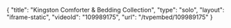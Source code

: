 {
    "title": "Kingston Comforter &amp; Bedding Collection",
    "type": "solo",
    "layout": "iframe-static",
    "videoId": "109989175",
    "url": "\/tvpembed\/109989175"
}